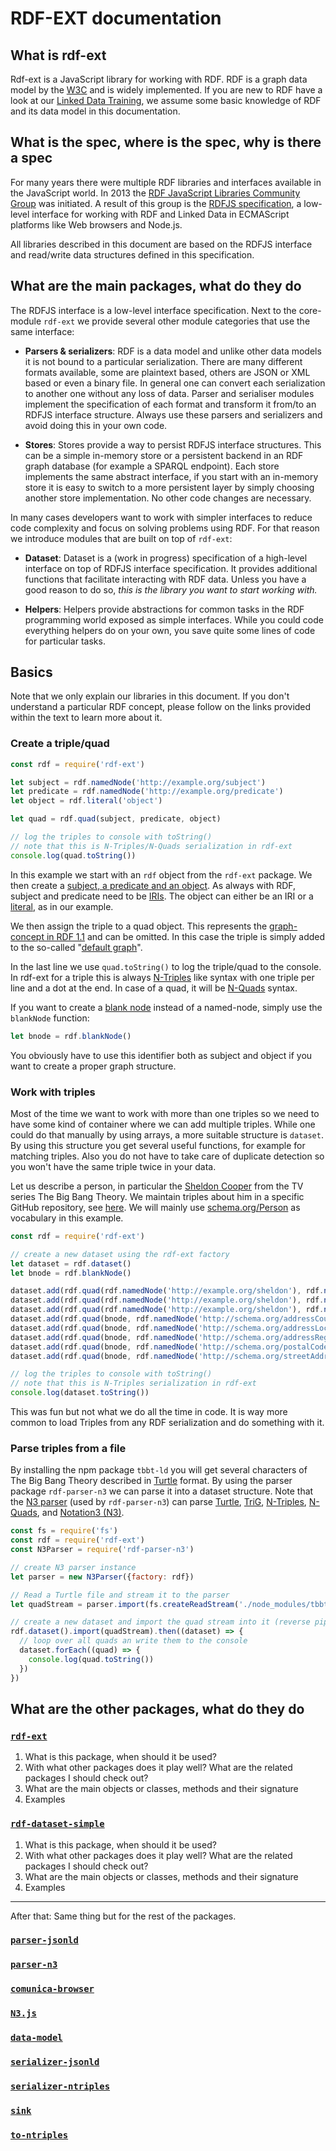 # RDF-EXT documentation

## What is rdf-ext

Rdf-ext is a JavaScript library for working with RDF. RDF is a graph data model by the [W3C](https://www.w3.org/standards/semanticweb/) and is widely implemented. If you are new to RDF have a look at our [Linked Data Training](https://github.com/zazuko/linked-data-training/blob/master/Resources.md), we assume some basic knowledge of RDF and its data model in this documentation.

## What is the spec, where is the spec, why is there a spec

For many years there were multiple RDF libraries and interfaces available in the JavaScript world. In 2013 the [RDF JavaScript Libraries Community Group](https://www.w3.org/community/rdfjs/) was initiated. A result of this group is the [RDFJS specification](http://rdf.js.org/), a low-level interface for working with RDF and Linked Data in ECMAScript platforms like Web browsers and Node.js.

All libraries described in this document are based on the RDFJS interface and read/write data structures defined in this specification.

## What are the main packages, what do they do

The RDFJS interface is a low-level interface specification. Next to the core-module `rdf-ext` we provide several other module categories that use the same interface:

* **Parsers & serializers**: RDF is a data model and unlike other data models it is not bound to a particular serialization. There are many different formats available, some are plaintext based, others are JSON or XML based or even a binary file. In general one can convert each serialization to another one without any loss of data. Parser and serialiser modules implement the specification of each format and transform it from/to an RDFJS interface structure. Always use these parsers and serializers and avoid doing this in your own code.

* **Stores**: Stores provide a way to persist RDFJS interface structures. This can be a simple in-memory store or a persistent backend in an RDF graph database (for example a SPARQL endpoint). Each store implements the same abstract interface, if you start with an in-memory store it is easy to switch to a more persistent layer by simply choosing another store implementation. No other code changes are necessary.

In many cases developers want to work with simpler interfaces to reduce code complexity and focus on solving problems using RDF. For that reason we introduce modules that are built on top of `rdf-ext`:

* **Dataset**: Dataset is a (work in progress) specification of a high-level interface on top of RDFJS interface specification. It provides additional functions that facilitate interacting with RDF data. Unless you have a good reason to do so, *this is the library you want to start working with.*

* **Helpers**: Helpers provide abstractions for common tasks in the RDF programming world exposed as simple interfaces. While you could code everything helpers do on your own, you save quite some lines of code for particular tasks.

## Basics

Note that we only explain our libraries in this document. If you don't understand a particular RDF concept, please follow on the links provided within the text to learn more about it.

### Create a triple/quad

```javascript
const rdf = require('rdf-ext')

let subject = rdf.namedNode('http://example.org/subject') 
let predicate = rdf.namedNode('http://example.org/predicate')
let object = rdf.literal('object')

let quad = rdf.quad(subject, predicate, object)

// log the triples to console with toString()
// note that this is N-Triples/N-Quads serialization in rdf-ext
console.log(quad.toString())
```

In this example we start with an `rdf` object from the `rdf-ext` package. We then create a [subject, a predicate and an object](https://www.w3.org/TR/rdf11-primer/#section-triple). As always with RDF, subject and predicate need to be [IRIs](https://www.w3.org/TR/rdf11-primer/#section-IRI). The object can either be an IRI or a [literal](https://www.w3.org/TR/rdf11-primer/#section-literal), as in our example.

We then assign the triple to a quad object. This represents the [graph-concept in RDF 1.1](https://www.w3.org/TR/rdf11-primer/#section-multiple-graphs) and can be omitted. In this case the triple is simply added to the so-called "[default graph](http://rdf.js.org/#dom-quad-graph)".

In the last line we use `quad.toString()` to log the triple/quad to the console. In rdf-ext for a triple this is always [N-Triples](https://www.w3.org/TR/rdf11-primer/#section-n-triples) like syntax with one triple per line and a dot at the end. In case of a quad, it will be [N-Quads](https://www.w3.org/TR/n-quads/) syntax.

If you want to create a [blank node](https://www.w3.org/TR/rdf11-primer/#section-blank-node) instead of a named-node, simply use the `blankNode` function:

```javascript
let bnode = rdf.blankNode()
```

You obviously have to use this identifier both as subject and object if you want to create a proper graph structure.

### Work with triples

Most of the time we want to work with more than one triples so we need to have some kind of container where we can add multiple triples. While one could do that manually by using arrays, a more suitable structure is `dataset`. By using this structure you get several useful functions, for example for matching triples. Also you do not have to take care of duplicate detection so you won't have the same triple twice in your data.

Let us describe a person, in particular the [Sheldon Cooper](https://en.wikipedia.org/wiki/Sheldon_Cooper) from the TV series The Big Bang Theory. We maintain triples about him in a specific GitHub repository, see [here](https://github.com/zazuko/tbbt-ld/blob/master/data/person/sheldon-cooper.ttl). We will mainly use [schema.org/Person](https://schema.org/Person) as vocabulary in this example.

```javascript
const rdf = require('rdf-ext')

// create a new dataset using the rdf-ext factory
let dataset = rdf.dataset()
let bnode = rdf.blankNode()

dataset.add(rdf.quad(rdf.namedNode('http://example.org/sheldon'), rdf.namedNode('http://schema.org/givenName'), rdf.literal('Sheldon')))
dataset.add(rdf.quad(rdf.namedNode('http://example.org/sheldon'), rdf.namedNode('http://schema.org/familyName'), rdf.literal('Cooper')))
dataset.add(rdf.quad(rdf.namedNode('http://example.org/sheldon'), rdf.namedNode('http://schema.org/address'), bnode))
dataset.add(rdf.quad(bnode, rdf.namedNode('http://schema.org/addressCountry'), rdf.literal('US')))
dataset.add(rdf.quad(bnode, rdf.namedNode('http://schema.org/addressLocality'), rdf.literal('Pasadena')))
dataset.add(rdf.quad(bnode, rdf.namedNode('http://schema.org/addressRegion'), rdf.literal('CA')))
dataset.add(rdf.quad(bnode, rdf.namedNode('http://schema.org/postalCode'), rdf.literal('91104')))
dataset.add(rdf.quad(bnode, rdf.namedNode('http://schema.org/streetAddress'), rdf.literal('2311 North Los Robles Avenue, Aparment 4A')))

// log the triples to console with toString()
// note that this is N-Triples serialization in rdf-ext
console.log(dataset.toString())

```

This was fun but not what we do all the time in code. It is way more common to load Triples from any RDF serialization and do something with it.

### Parse triples from a file

By installing the npm package `tbbt-ld` you will get several characters of The Big Bang Theory described in [Turtle](https://www.w3.org/TR/turtle/) format. By using the parser package `rdf-parser-n3` we can parse it into a dataset structure. Note that the [N3 parser](https://github.com/rdfjs/N3.js) (used by `rdf-parser-n3`) can parse [Turtle](https://www.w3.org/TR/turtle/), [TriG](https://www.w3.org/TR/trig/), [N-Triples](https://www.w3.org/TR/n-triples/), [N-Quads](https://www.w3.org/TR/n-quads/), and [Notation3 (N3)](https://www.w3.org/TeamSubmission/n3/). 

```javascript
const fs = require('fs')
const rdf = require('rdf-ext')
const N3Parser = require('rdf-parser-n3')

// create N3 parser instance
let parser = new N3Parser({factory: rdf})

// Read a Turtle file and stream it to the parser
let quadStream = parser.import(fs.createReadStream('./node_modules/tbbt-ld/data/person/sheldon-cooper.ttl'))

// create a new dataset and import the quad stream into it (reverse pipe) with Promise API
rdf.dataset().import(quadStream).then((dataset) => {
  // loop over all quads an write them to the console
  dataset.forEach((quad) => {
    console.log(quad.toString())
  })
})

```

 



## What are the other packages, what do they do

### [`rdf-ext`](https://github.com/rdf-ext/rdf-ext)

1. What is this package, when should it be used?
2. With what other packages does it play well? What are the related packages I should check out?
3. What are the main objects or classes, methods and their signature
4. Examples

### [`rdf-dataset-simple`](https://github.com/rdf-ext/rdf-dataset-simple)

1. What is this package, when should it be used?
2. With what other packages does it play well? What are the related packages I should check out?
3. What are the main objects or classes, methods and their signature
4. Examples

---

After that: Same thing but for the rest of the packages.

### [`parser-jsonld`](https://github.com/rdfjs/parser-jsonld)

### [`parser-n3`](https://github.com/rdfjs/parser-n3)

### [`comunica-browser`](https://github.com/rdfjs/comunica-browser)

### [`N3.js`](https://github.com/rdfjs/N3.js)

### [`data-model`](https://github.com/rdfjs/data-model)

### [`serializer-jsonld`](https://github.com/rdfjs/serializer-jsonld)

### [`serializer-ntriples`](https://github.com/rdfjs/serializer-ntriples)

### [`sink`](https://github.com/rdfjs/sink)

### [`to-ntriples`](https://github.com/rdfjs/to-ntriples)
